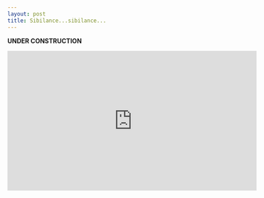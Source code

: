 ```yaml
---
layout: post
title: Sibilance...sibilance...
---
```


**UNDER CONSTRUCTION**

<iframe width="560" height="315" src="https://www.youtube.com/embed/s86AAjLLRKo" frameborder="0" allow="autoplay; encrypted-media" allowfullscreen></iframe>
